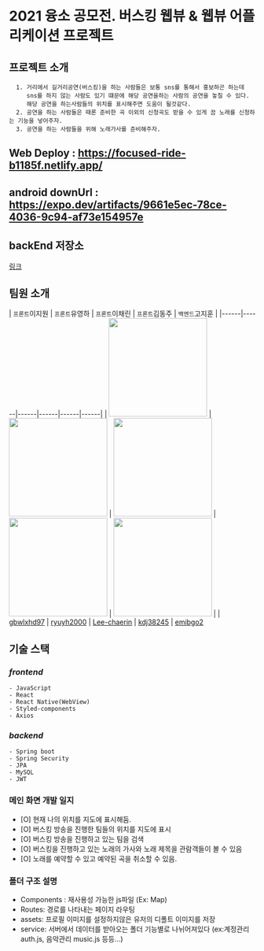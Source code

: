 # 2021 융소 공모전. 버스킹 웹뷰 & 웹뷰 어플리케이션 프로젝트

## 프로젝트 소개
```
  1. 거리에서 길거리공연(버스킹)을 하는 사람들은 보통 sns를 통해서 홍보하곤 하는데 
     sns를 하지 않는 사람도 있기 떄문에 해당 공연을하는 사람의 공연을 놓칠 수 있다.
     해당 공연을 하는사람들의 위치를 표시해주면 도움이 될것같다.  
  2. 공연을 하는 사람들은 때론 준비한 곡 이외의 신청곡도 받을 수 있게 끔 노래를 신청하는 기능을 넣어주자.
  3. 공연을 하는 사람들을 위해 노래가사를 준비해주자.
```
## Web Deploy : https://focused-ride-b1185f.netlify.app/

## android downUrl : https://expo.dev/artifacts/9661e5ec-78ce-4036-9c94-af73e154957e

## backEnd 저장소
<a href="https://github.com/emibgo2/busking">링크</a>

## 팀원 소개   
| `프론트`이지원 | `프론트`유영하 | `프론트`이채린 | `프론트`김동주 | `백엔드`고지훈 |
|------|------|------|------|------|------|
| <img style="width:200px; height:200px" src = "https://github.com/gbwlxhd97.png"> | <img style="width:200px; height:200px" src = "https://github.com/ryuyh2000.png"> | <img style="width:200px; height:200px" src = "https://github.com/Lee-chaerin.png"> | <img style="width:200px; height:200px" src = "https://github.com/kdj38245.png"> | <img style="width:200px; height:200px" src = "https://github.com/emibgo2.png"> |
| [gbwlxhd97](https://github.com/gbwlxhd97) | [ryuyh2000](https://github.com/ryuyh2000) | [Lee-chaerin](https://github.com/Lee-chaerin) | [kdj38245](https://github.com/kdj38245) | [emibgo2](https://github.com/emibgo2) 

## 기술 스택
### ***frontend***
```
- JavaScript
- React
- React Native(WebView)
- Styled-components
- Axios
```

### ***backend***
```
- Spring boot
- Spring Security
- JPA
- MySQL
- JWT
```

### 메인 화면 개발 일지

- [O] 현재 나의 위치를 지도에 표시해둠.
- [O] 버스킹 방송을 진행한 팀들의 위치를 지도에 표시
- [O] 버스킹 방송을 진행하고 있는 팀을 검색
- [O] 버스킹을 진행하고 있는 노래의 가사와 노래 제목을 관람객들이 볼 수 있음
- [O] 노래를 예약할 수 있고 예약된 곡을 취소할 수 있음.

### 폴더 구조 설명

- Components : 재사용성 가능한 js파일 (Ex: Map)
- Routes: 경로를 나타내는 페이지 라우팅
- assets: 프로필 이미지를 설정하지않은 유저의 디폴트 이미지를 저장
- service: 서버에서 데이터를 받아오는 폴더 기능별로 나뉘어져있다 (ex:계정관리 auth.js, 음악관리 music.js 등등...)
